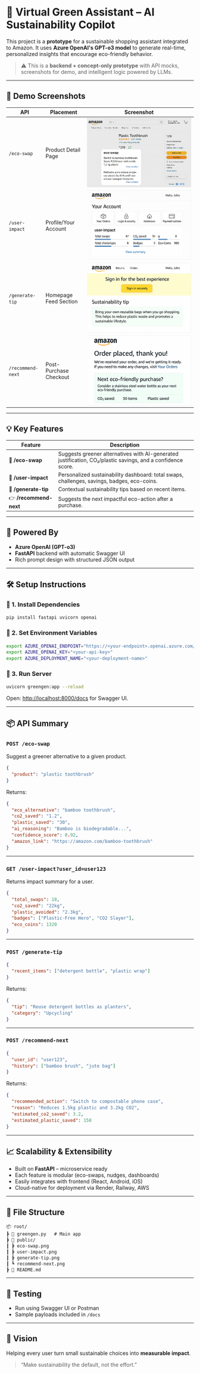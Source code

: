 
# 🌱 Virtual Green Assistant – AI Sustainability Copilot

This project is a **prototype** for a sustainable shopping assistant integrated to Amazon. It uses **Azure OpenAI's GPT-o3 model** to generate real-time, personalized insights that encourage eco-friendly behavior.

> ⚠️ This is a **backend + concept-only prototype** with API mocks, screenshots for demo, and intelligent logic powered by LLMs.

---

## 📸 Demo Screenshots

| API             | Placement             | Screenshot |
|------------------|------------------------|------------|
| `/eco-swap`      | Product Detail Page     | ![eco-swap](./public/eco-swap.png) |
| `/user-impact`   | Profile/Your Account    | ![user-impact](./public/user-impact.png) |
| `/generate-tip`  | Homepage Feed Section   | ![tip](./public/generate-tip.png) |
| `/recommend-next`| Post-Purchase Checkout  | ![recommend-next](./public/recommend-next.png) |

---

## 💡 Key Features

| Feature                   | Description |
|----------------------------|-------------|
| 🔁 **/eco-swap**           | Suggests greener alternatives with AI-generated justification, CO₂/plastic savings, and a confidence score. |
| 👤 **/user-impact**        | Personalized sustainability dashboard: total swaps, challenges, savings, badges, eco-coins. |
| 🌱 **/generate-tip**       | Contextual sustainability tips based on recent items. |
| 👉 **/recommend-next**     | Suggests the next impactful eco-action after a purchase. |

---

## 🧠 Powered By

- **Azure OpenAI (GPT-o3)**
- **FastAPI** backend with automatic Swagger UI
- Rich prompt design with structured JSON output

---

## 🛠️ Setup Instructions

### 🔧 1. Install Dependencies

```bash
pip install fastapi uvicorn openai
```

### 🔑 2. Set Environment Variables

```bash
export AZURE_OPENAI_ENDPOINT="https://<your-endpoint>.openai.azure.com/"
export AZURE_OPENAI_KEY="<your-api-key>"
export AZURE_DEPLOYMENT_NAME="<your-deployment-name>"
```

### 🚀 3. Run Server

```bash
uvicorn greengen:app --reload
```

Open: [http://localhost:8000/docs](http://localhost:8000/docs) for Swagger UI.

---

## 📦 API Summary

### `POST /eco-swap`

Suggest a greener alternative to a given product.

```json
{
  "product": "plastic toothbrush"
}
```

Returns:

```json
{
  "eco_alternative": "bamboo toothbrush",
  "co2_saved": "1.2",
  "plastic_saved": "30",
  "ai_reasoning": "Bamboo is biodegradable...",
  "confidence_score": 0.92,
  "amazon_link": "https://amazon.com/bamboo-toothbrush"
}
```

---

### `GET /user-impact?user_id=user123`

Returns impact summary for a user.

```json
{
  "total_swaps": 18,
  "co2_saved": "22kg",
  "plastic_avoided": "2.3kg",
  "badges": ["Plastic-Free Hero", "CO2 Slayer"],
  "eco_coins": 1320
}
```

---

### `POST /generate-tip`

```json
{
  "recent_items": ["detergent bottle", "plastic wrap"]
}
```

Returns:

```json
{
  "tip": "Reuse detergent bottles as planters",
  "category": "Upcycling"
}
```

---

### `POST /recommend-next`

```json
{
  "user_id": "user123",
  "history": ["bamboo brush", "jute bag"]
}
```

Returns:

```json
{
  "recommended_action": "Switch to compostable phone case",
  "reason": "Reduces 1.5kg plastic and 3.2kg CO2",
  "estimated_co2_saved": 3.2,
  "estimated_plastic_saved": 150
}
```

---

## 📈 Scalability & Extensibility

- Built on **FastAPI** – microservice ready
- Each feature is modular (eco-swaps, nudges, dashboards)
- Easily integrates with frontend (React, Android, iOS)
- Cloud-native for deployment via Render, Railway, AWS

---

## 📁 File Structure

```
📦 root/
┣ 📄 greengen.py   # Main app
┣ 📁 public/
┃ ┣ eco-swap.png
┃ ┣ user-impact.png
┃ ┣ generate-tip.png
┃ ┗ recommend-next.png
┣ 📄 README.md
```

---

## 🧪 Testing

- Run using Swagger UI or Postman
- Sample payloads included in `/docs`

---

## 💚 Vision

Helping every user turn small sustainable choices into **measurable impact**.

> “Make sustainability the default, not the effort.”

